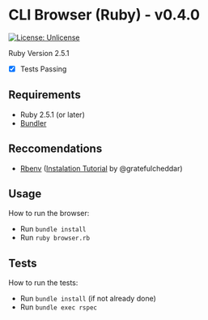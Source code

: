 # CLI Browser (Ruby) - v0.4.0
[![License: Unlicense](https://img.shields.io/badge/license-Unlicense-blue.svg)](http://unlicense.org/)

Ruby Version 2.5.1
- [x] Tests Passing

## Requirements
* Ruby 2.5.1 (or later)
* [Bundler](https://bundler.io/)

## Reccomendations
* [Rbenv](https://github.com/rbenv/rbenv) ([Instalation Tutorial](https://medium.com/@gratefulcheddar/installing-rbenv-and-updating-to-the-newest-ruby-version-22c465063450) by @gratefulcheddar)

## Usage
How to run the browser:
* Run `bundle install`
* Run `ruby browser.rb`

## Tests
How to run the tests:
* Run `bundle install` (if not already done)
* Run `bundle exec rspec`
